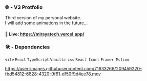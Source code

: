### 🌐 - V3 Protfolio
Third version of my personal website. <br> I will add some animations in the future...

#### 📎 Live: https://mirayatech.vercel.app/

### 🛠️ - Dependencies 

`vite`  `React` `TypeScript` `Vanilla css` `React Icons`  `Framer Motion`



https://user-images.githubusercontent.com/71933266/209459220-fbd54812-6828-4320-9f61-df50f9d4ee78.mov


   


 
